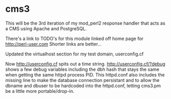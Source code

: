 # cms3
This will be the 3rd iteration of my mod_perl2 response handler that acts as a CMS using Apache and PostgreSQL.


There's a link to TODO's for this module linked off home page for http://perl-user.com   Shorter links are better...

Updated the virtualhost section for my test domain, userconfig.cf

Now http://userconfig.cf spits out a time string.
http://userconfig.cf/?debug shows a few debug variables including the dbh hash
that stays the same when getting the same httpd process PID.
This httpd.conf also includes the missing line to make the database connection
persistant and to allow the dbname and dbuser to be hardcoded into the httpd.conf, letting cms3.pm be a little more portable/drop-in.
